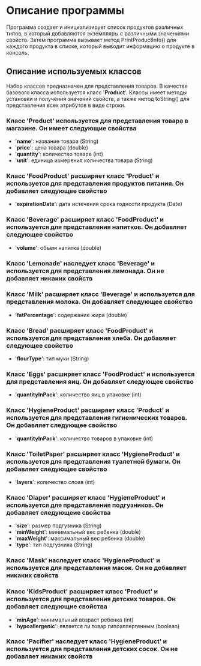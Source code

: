 # Описание программы

Программа создает и инициализирует список продуктов различных типов, в который добавляются экземпляры с различными значениями свойств. Затем программа вызывает метод PrintProductInfo() для каждого продукта в списке, который выводит информацию о продукте в консоль.

## Описание используемых классов

Набор классов предназначен для представления товаров. В качестве базового класса используется класс '**Product**'. Классы имеет методы установки и получения значений свойств, а также метод toString() для представления всех атрибутов в виде строки.

### Класс '**Product**' используется для представления товара в магазине. Он имеет следующие свойства

* '**name**': название товара (String)
* '**price**': цена товара (double)
* '**quantity**': количество товара (int)
* '**unit**': единица измерения количества товара (String)

### Класс '**FoodProduct**' расширяет класс '**Product**' и используется для представления продуктов питания. Он добавляет следующее свойство

* '**expirationDate**': дата истечения срока годности продукта (Date)

### Класс '**Beverage**' расширяет класс '**FoodProduct**' и используется для представления напитков. Он добавляет следующее свойство

* '**volume**':  объем напитка (double)

### Класс '**Lemonade**' наследует класс '**Beverage**' и используется для представления лимонада. Он не добавляет никаких свойств

### Класс '**Milk**' расширяет класс '**Beverage**' и используется для представления молока. Он добавляет следующее свойство

* '**fatPercentage**': содержание жира (double)

### Класс '**Bread**' расширяет класс '**FoodProduct**' и используется для представления хлеба. Он добавляет следующее свойство

* '**flourType**': тип муки (String)

### Класс '**Eggs**' расширяет класс '**FoodProduct**' и используется для представления яиц. Он добавляет следующее свойство

* '**quantityInPack**': количество яиц в упаковке (int)

### Класс '**HygieneProduct**' расширяет класс '**Product**' и используется для представления гигиенических товаров. Он добавляет следующее свойство

* '**quantityInPack**': количество товаров в упаковке (int)

### Класс '**ToiletPaper**' расширяет класс '**HygieneProduct**' и используется для представления туалетной бумаги. Он добавляет следующее свойство

* '**layers**': количество слоев (int)

### Класс '**Diaper**' расширяет класс '**HygieneProduct**' и используется для представления подгузников. Он добавляет следующеие свойства

* '**size**': размер подгузника (String)
* '**minWeight**': минимальный вес ребенка (double)
* '**maxWeight**': максимальный вес ребенка (double)
* '**type**': тип подгузника (String)

### Класс '**Mask**' наследует класс '**HygieneProduct**' и используется для представления масок. Он не добавляет никаких свойств

### Класс '**KidsProduct**' расширяет класс '**Product**' и используется для представления детских товаров. Он добавляет следующие свойства

* '**minAge**': минимальный возраст ребенка (int)
* '**hypoallergenic**': является ли товар гипоаллергенным (boolean)

### Класс '**Pacifier**' наследует класс '**HygieneProduct**' и используется для представления детских сосок. Он не добавляет никаких свойств
